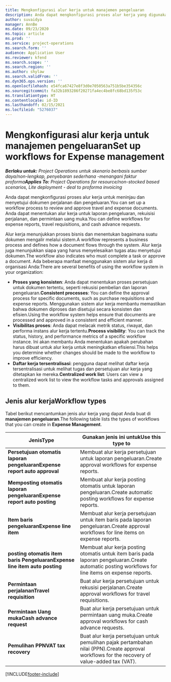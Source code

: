 ```yaml
---
title: Mengkonfigurasi alur kerja untuk manajemen pengeluaran
description: Anda dapat mengkonfigurasi proses alur kerja yang digunakan untuk meninjau dan menyetujui dokumen perjalanan dan pengeluaran.
author: suvaidya
manager: AnnBe
ms.date: 09/23/2020
ms.topic: article
ms.prod: ''
ms.service: project-operations
ms.search.form: ''
audience: Application User
ms.reviewer: kfend
ms.search.scope: ''
ms.search.region: ''
ms.author: shylaw
ms.search.validFrom: ''
ms.dyn365.ops.version: ''
ms.openlocfilehash: e54fca67427e8f3d0e7050563a751b5be354356c
ms.sourcegitcommit: fa32b1893286f20271fa4ec4be8fc68bd135f53c
ms.translationtype: HT
ms.contentlocale: id-ID
ms.lasthandoff: 02/15/2021
ms.locfileid: "5276037"
---
```

# <a name="set-up-workflows-for-expense-management"></a><span data-ttu-id="adc24-103">Mengkonfigurasi alur kerja untuk manajemen pengeluaran</span><span class="sxs-lookup"><span data-stu-id="adc24-103">Set up workflows for Expense management</span></span>

<span data-ttu-id="adc24-104">_**Berlaku untuk:** Project Operations untuk skenario berbasis sumber daya/non-lengkap, penyebaran sederhana -menangani faktur proforma_</span><span class="sxs-lookup"><span data-stu-id="adc24-104">_**Applies To:** Project Operations for resource/non-stocked based scenarios, Lite deployment - deal to proforma invoicing_</span></span>

<span data-ttu-id="adc24-105">Anda dapat mengkonfigurasi proses alur kerja untuk meninjau dan menyetujui dokumen perjalanan dan pengeluaran.</span><span class="sxs-lookup"><span data-stu-id="adc24-105">You can set up a workflow process to review and approve travel and expense documents.</span></span> <span data-ttu-id="adc24-106">Anda dapat menentukan alur kerja untuk laporan pengeluaran, rekuisisi perjalanan, dan permintaan uang muka.</span><span class="sxs-lookup"><span data-stu-id="adc24-106">You can define workflows for expense reports, travel requisitions, and cash advance requests.</span></span>

<span data-ttu-id="adc24-107">Alur kerja menunjukkan proses bisnis dan menentukan bagaimana suatu dokumen mengalir melalui sistem.</span><span class="sxs-lookup"><span data-stu-id="adc24-107">A workflow represents a business process and defines how a document flows through the system.</span></span> <span data-ttu-id="adc24-108">Alur kerja juga menunjukkan siapa yang harus menyelesaikan tugas atau menyetujui dokumen.</span><span class="sxs-lookup"><span data-stu-id="adc24-108">The workflow also indicates who must complete a task or approve a document.</span></span> <span data-ttu-id="adc24-109">Ada beberapa manfaat menggunakan sistem alur kerja di organisasi Anda:</span><span class="sxs-lookup"><span data-stu-id="adc24-109">There are several benefits of using the workflow system in your organization:</span></span>

- <span data-ttu-id="adc24-110">**Proses yang konsisten**: Anda dapat menentukan proses persetujuan untuk dokumen tertentu, seperti rekusisi pembelian dan laporan pengeluaran.</span><span class="sxs-lookup"><span data-stu-id="adc24-110">**Consistent processes**: You can define the approval process for specific documents, such as purchase requisitions and expense reports.</span></span> <span data-ttu-id="adc24-111">Menggunakan sistem alur kerja membantu memastikan bahwa dokumen diproses dan disetujui secara konsisten dan efisien.</span><span class="sxs-lookup"><span data-stu-id="adc24-111">Using the workflow system helps ensure that documents are processed and approved in a consistent and efficient manner.</span></span>
- <span data-ttu-id="adc24-112">**Visibilitas proses**: Anda dapat melacak metrik status, riwayat, dan performa instans alur kerja tertentu.</span><span class="sxs-lookup"><span data-stu-id="adc24-112">**Process visibility**: You can track the status, history, and performance metrics of a specific workflow instance.</span></span> <span data-ttu-id="adc24-113">Ini akan membantu Anda menentukan apakah perubahan harus dibuat untuk alur kerja untuk meningkatkan efisiensi.</span><span class="sxs-lookup"><span data-stu-id="adc24-113">This helps you determine whether changes should be made to the workflow to improve efficiency.</span></span>
- <span data-ttu-id="adc24-114">**Daftar kerja tersentralisasi**: pengguna dapat melihat daftar kerja tersentralisasi untuk melihat tugas dan persetujuan alur kerja yang ditetapkan ke mereka.</span><span class="sxs-lookup"><span data-stu-id="adc24-114">**Centralized work list**: Users can view a centralized work list to view the workflow tasks and approvals assigned to them.</span></span> 

## <a name="workflow-types"></a><span data-ttu-id="adc24-115">Jenis alur kerja</span><span class="sxs-lookup"><span data-stu-id="adc24-115">Workflow types</span></span>

<span data-ttu-id="adc24-116">Tabel berikut mencantumkan jenis alur kerja yang dapat Anda buat di **manajemen pengeluaran**.</span><span class="sxs-lookup"><span data-stu-id="adc24-116">The following table lists the types of workflows that you can create in **Expense Management**.</span></span>


|              <span data-ttu-id="adc24-117"><strong>Jenis</strong></span><span class="sxs-lookup"><span data-stu-id="adc24-117"><strong>Type</strong></span></span>              |                   <span data-ttu-id="adc24-118"><strong>Gunakan jenis ini untuk</strong></span><span class="sxs-lookup"><span data-stu-id="adc24-118"><strong>Use this type to</strong></span></span>                   |
|-------------------------------------------------|-----------------------------------------------------------------------|
|   <span data-ttu-id="adc24-119"><strong>Persetujuan otomatis laporan pengeluaran</strong></span><span class="sxs-lookup"><span data-stu-id="adc24-119"><strong>Expense report auto approval</strong></span></span> |            <span data-ttu-id="adc24-120">Membuat alur kerja persetujuan untuk laporan pengeluaran.</span><span class="sxs-lookup"><span data-stu-id="adc24-120">Create approval workflows for expense reports.</span></span>             |
|  <span data-ttu-id="adc24-121"><strong>Memposting otomatis laporan pengeluaran</strong></span><span class="sxs-lookup"><span data-stu-id="adc24-121"><strong>Expense report auto posting</strong></span></span>   |        <span data-ttu-id="adc24-122">Membuat alur kerja posting otomatis untuk laporan pengeluaran.</span><span class="sxs-lookup"><span data-stu-id="adc24-122">Create automatic posting workflows for expense reports.</span></span>        |
|       <span data-ttu-id="adc24-123"><strong>Item baris pengeluaran</strong></span><span class="sxs-lookup"><span data-stu-id="adc24-123"><strong>Expense line item</strong></span></span>        |     <span data-ttu-id="adc24-124">Membuat alur kerja persetujuan untuk item baris pada laporan pengeluaran.</span><span class="sxs-lookup"><span data-stu-id="adc24-124">Create approval workflows for line items on expense reports.</span></span>      |
| <span data-ttu-id="adc24-125"><strong>posting otomatis item baris Pengeluaran</strong></span><span class="sxs-lookup"><span data-stu-id="adc24-125"><strong>Expense line item auto posting</strong></span></span> | <span data-ttu-id="adc24-126">Membuat alur kerja posting otomatis untuk item baris pada laporan pengeluaran.</span><span class="sxs-lookup"><span data-stu-id="adc24-126">Create automatic posting workflows for line items on expense reports.</span></span> |
|       <span data-ttu-id="adc24-127"><strong>Permintaan perjalanan</strong></span><span class="sxs-lookup"><span data-stu-id="adc24-127"><strong>Travel requisition</strong></span></span>       |          <span data-ttu-id="adc24-128">Buat alur kerja persetujuan untuk rekusisi perjalanan.</span><span class="sxs-lookup"><span data-stu-id="adc24-128">Create approval workflows for travel requisitions.</span></span>           |
|      <span data-ttu-id="adc24-129"><strong>Permintaan Uang muka</strong></span><span class="sxs-lookup"><span data-stu-id="adc24-129"><strong>Cash advance request</strong></span></span>      |         <span data-ttu-id="adc24-130">Buat alur kerja persetujuan untuk permintaan uang muka.</span><span class="sxs-lookup"><span data-stu-id="adc24-130">Create approval workflows for cash advance requests.</span></span>          |
|        <span data-ttu-id="adc24-131"><strong>Pemulihan PPN</strong></span><span class="sxs-lookup"><span data-stu-id="adc24-131"><strong>VAT tax recovery</strong></span></span>        | <span data-ttu-id="adc24-132">Buat alur kerja persetujuan untuk pemulihan pajak pertambahan nilai (PPN).</span><span class="sxs-lookup"><span data-stu-id="adc24-132">Create approval workflows for the recovery of value-added tax (VAT).</span></span>  |


[!INCLUDE[footer-include](../includes/footer-banner.md)]